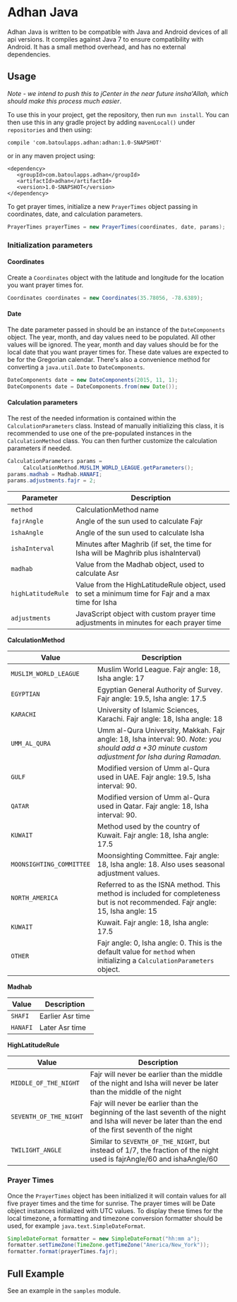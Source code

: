 # Adhan Java

Adhan Java is written to be compatible with Java and Android devices of all api versions. It compiles against Java 7 to ensure compatibility with Android. It has a small method overhead, and has no external dependencies.

## Usage

_Note - we intend to push this to jCenter in the near future insha'Allah, which should make this process much easier_.

To use this in your project, get the repository, then run `mvn install`. You can then use this in any gradle project by adding `mavenLocal()` under `repositories` and then using:

```
compile 'com.batoulapps.adhan:adhan:1.0-SNAPSHOT'
```

or in any maven project using:

```
<dependency>
   <groupId>com.batoulapps.adhan</groupId>
   <artifactId>adhan</artifactId>
   <version>1.0-SNAPSHOT</version>
</dependency>
```

To get prayer times, initialize a new `PrayerTimes` object passing in coordinates, date, and calculation parameters.

```java
PrayerTimes prayerTimes = new PrayerTimes(coordinates, date, params);
```

### Initialization parameters

#### Coordinates

Create a `Coordinates` object with the latitude and longitude for the location you want prayer times for.

```java
Coordinates coordinates = new Coordinates(35.78056, -78.6389);
```

#### Date

The date parameter passed in should be an instance of the `DateComponents` object. The year, month, and day values need to be populated. All other values will be ignored. The year, month and day values should be for the  local date that you want prayer times for. These date values are expected to be for the Gregorian calendar. There's also a convenience method for converting a `java.util.Date` to `DateComponents`.

```java
DateComponents date = new DateComponents(2015, 11, 1);
DateComponents date = DateComponents.from(new Date());
```

#### Calculation parameters

The rest of the needed information is contained within the `CalculationParameters` class. Instead of manually initializing this class, it is recommended to use one of the pre-populated instances in the `CalculationMethod` class. You can then further customize the calculation parameters if needed.

```java
CalculationParameters params =
     CalculationMethod.MUSLIM_WORLD_LEAGUE.getParameters();
params.madhab = Madhab.HANAFI;
params.adjustments.fajr = 2;
```

| Parameter | Description |
| --------- | ----------- |
| `method`    | CalculationMethod name |
| `fajrAngle` | Angle of the sun used to calculate Fajr |
| `ishaAngle` | Angle of the sun used to calculate Isha |
| `ishaInterval` | Minutes after Maghrib (if set, the time for Isha will be Maghrib plus ishaInterval) |
| `madhab` | Value from the Madhab object, used to calculate Asr |
| `highLatitudeRule` | Value from the HighLatitudeRule object, used to set a minimum time for Fajr and a max time for Isha |
| `adjustments` | JavaScript object with custom prayer time adjustments in minutes for each prayer time |

**CalculationMethod**

| Value | Description |
| ----- | ----------- |
| `MUSLIM_WORLD_LEAGUE` | Muslim World League. Fajr angle: 18, Isha angle: 17 |
| `EGYPTIAN` | Egyptian General Authority of Survey. Fajr angle: 19.5, Isha angle: 17.5 |
| `KARACHI` | University of Islamic Sciences, Karachi. Fajr angle: 18, Isha angle: 18 |
| `UMM_AL_QURA` | Umm al-Qura University, Makkah. Fajr angle: 18, Isha interval: 90. *Note: you should add a +30 minute custom adjustment for Isha during Ramadan.* |
| `GULF` | Modified version of Umm al-Qura used in UAE. Fajr angle: 19.5, Isha interval: 90. |
| `QATAR` | Modified version of Umm al-Qura used in Qatar. Fajr angle: 18, Isha interval: 90. |
| `KUWAIT` | Method used by the country of Kuwait. Fajr angle: 18, Isha angle: 17.5 |
| `MOONSIGHTING_COMMITTEE` | Moonsighting Committee. Fajr angle: 18, Isha angle: 18. Also uses seasonal adjustment values. |
| `NORTH_AMERICA` | Referred to as the ISNA method. This method is included for completeness but is not recommended. Fajr angle: 15, Isha angle: 15 |
| `KUWAIT` | Kuwait. Fajr angle: 18, Isha angle: 17.5 |
| `OTHER` | Fajr angle: 0, Isha angle: 0. This is the default value for `method` when initializing a `CalculationParameters` object. |

**Madhab**

| Value | Description |
| ----- | ----------- |
| `SHAFI` | Earlier Asr time |
| `HANAFI` | Later Asr time |

**HighLatitudeRule**

| Value | Description |
| ----- | ----------- |
| `MIDDLE_OF_THE_NIGHT` | Fajr will never be earlier than the middle of the night and Isha will never be later than the middle of the night |
| `SEVENTH_OF_THE_NIGHT` | Fajr will never be earlier than the beginning of the last seventh of the night and Isha will never be later than the end of the first seventh of the night |
| `TWILIGHT_ANGLE` | Similar to `SEVENTH_OF_THE_NIGHT`, but instead of 1/7, the fraction of the night used is fajrAngle/60 and ishaAngle/60 |


### Prayer Times

Once the `PrayerTimes` object has been initialized it will contain values
for all five prayer times and the time for sunrise. The prayer times will be 
Date object instances initialized with UTC values. To display these
times for the local timezone, a formatting and timezone conversion formatter
should be used, for example `java.text.SimpleDateFormat`.

```java
SimpleDateFormat formatter = new SimpleDateFormat("hh:mm a");
formatter.setTimeZone(TimeZone.getTimeZone("America/New_York"));
formatter.format(prayerTimes.fajr);
```

## Full Example

See an example in the `samples` module.
